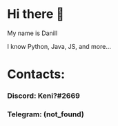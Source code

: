 # Hi there 👋
 My name is Danill
 
 I know Python, Java, JS, and more...
 
 # Contacts:
 
  ### Discord: Keni?#2669
  
  ### Telegram: (not_found)
  
